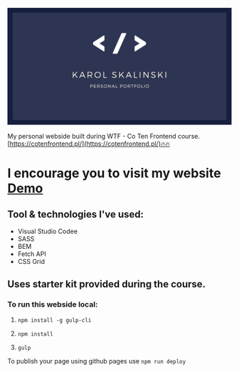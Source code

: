 ![Karol Skalinski Personal Website](src/assets/img/cover.png)

My personal webside built during WTF - Co Ten Frontend course. [https://cotenfrontend.pl/](https://cotenfrontend.pl/)🔥🔥


# I encourage you to visit my website [Demo](https://skalutki.github.io/) 


## Tool & technologies I've used:

- Visual Studio Codee
- SASS
- BEM
- Fetch API
- CSS Grid




## Uses starter kit provided during the course. 

### To run this webside local:
1. `npm install -g gulp-cli`

2. `npm install`

3. `gulp`

To publish your page using github pages use `npm run deploy`


